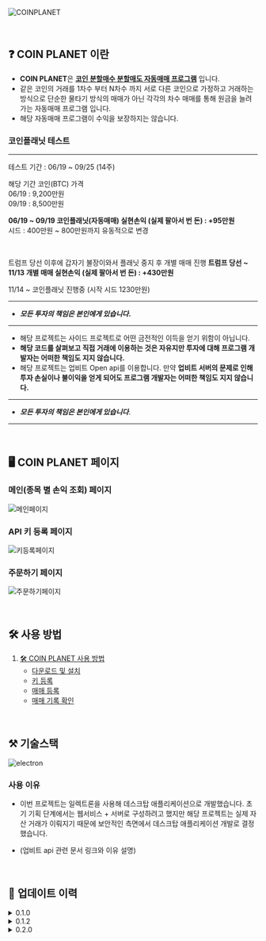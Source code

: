 ![COINPLANET](https://velog.velcdn.com/images/2pandi/post/8e271e45-8305-4066-94f4-ca786d977933/image.png)

<br>

## ❓ COIN PLANET 이란

- **COIN PLANET**은 **<u>코인 분할매수 분할매도 자동매매 프로그램</u>** 입니다.
- 같은 코인의 거래를 1차수 부터 N차수 까지 서로 다른 코인으로 가정하고 거래하는 방식으로 단순한 물타기 방식의 매매가 아닌 각각의 차수 매매를 통해 원금을 늘려가는 자동매매 프로그램 입니다.
- 해당 자동매매 프로그램이 수익을 보장하지는 않습니다.

### 코인플래닛 테스트

---

테스트 기간 : 06/19 ~ 09/25 (14주)

해당 기간 코인(BTC) 가격<br>
06/19 : 9,200만원 <br>
09/19 : 8,500만원

**06/19 ~ 09/19 코인플래닛(자동매매) 실현손익 (실제 팔아서 번 돈) : +95만원**<br>
시드 : 400만원 ~ 800만원까지 유동적으로 변경

<br>

트럼프 당선 이후에 갑자기 불장이와서 플래닛 중지 후 개별 매매 진행
**트럼프 당선 ~ 11/13 개별 매매 실현손익 (실제 팔아서 번 돈) : +430만원**<br>

11/14 ~ 코인플래닛 진행중 (시작 시드 1230만원)

---

- **_모든 투자의 책임은 본인에게 있습니다_.**

---

- 해당 프로젝트는 사이드 프로젝트로 어떤 금전적인 이득을 얻기 위함이 아닙니다.
- **해당 코드를 살펴보고 직접 거래에 이용하는 것은 자유지만 투자에 대해 프로그램 개발자는 어떠한 책임도 지지 않습니다.**
- 해당 프로젝트는 업비트 Open api를 이용합니다. 만약 **업비트 서버의 문제로 인해 투자 손실이나 불이익을 얻게 되어도 프로그램 개발자는 어떠한 책임도 지지 않습니다.**

---

- **_모든 투자의 책임은 본인에게 있습니다_**.

---

<br>

## 🖥️ COIN PLANET 페이지

### 메인(종목 별 손익 조회) 페이지

![메인페이지](https://velog.velcdn.com/images/2pandi/post/06ee2ee2-99b2-4367-bbba-a5e7bf16dfdf/image.png)

### API 키 등록 페이지

![키등록페이지](https://velog.velcdn.com/images/2pandi/post/50cabef5-a82f-4dda-9246-d64b0cecab9f/image.png)

### 주문하기 페이지

![주문하기페이지](https://velog.velcdn.com/images/2pandi/post/97a3119b-fd1e-41cc-b5eb-201edaf63229/image.png)

<br>

## 🛠 사용 방법

1. [🛠 COIN PLANET 사용 방법](링크)
   - [다운로드 및 설치](https://helpful-pincushion-92b.notion.site/COIN-PLANET-5f447d3e7f304200b7ed5f36e07e4c35?pvs=4)
   - [키 등록](https://helpful-pincushion-92b.notion.site/Open-API-Key-82262ebc36c5435bb3ccbfd33091a19e?pvs=4)
   - [매매 등록](https://helpful-pincushion-92b.notion.site/ec04fdccbab1414fba7c0f3b88956cb1?pvs=4)
   - [매매 기록 확인](https://helpful-pincushion-92b.notion.site/f1b4f0785e804992bbe73788e9e2a6cd?pvs=4)

<br>

## ⚒️ 기술스택

![electron](https://velog.velcdn.com/images/wndud2274/post/d08e3dfe-8f39-4c81-b980-930c740460f0/image.png)

### 사용 이유

- 이번 프로젝트는 일렉트론을 사용해 데스크탑 애플리케이션으로 개발했습니다. 초기 기획 단계에서는 웹서비스 + 서버로 구성하려고 했지만 해당 프로젝트는 실제 자산 거래가 이뤄지기 때문에 보안적인 측면에서 데스크탑 애플리케이션 개발로 결정했습니다.

- (업비트 api 관련 문서 링크와 이유 설명)

<br>

## 🚀 업데이트 이력

<details><summary>0.1.0</summary>

- 차수별 자동매매
- 5차수 고정
- 비트코인, 이더리움, 리플만 가능
- 현재 맥북에서만 실행 가능

</details>

<details><summary>0.1.2</summary>

- dmg 파일 릴리즈
- 기타 버그 수정

</details>

<details><summary>0.2.0</summary>

- 매수/매도 퍼센트 입력 기능 추가
- 자동감시주문 주기 10초 -> 1초로 수정
- 기타 버그 수정

</details>
